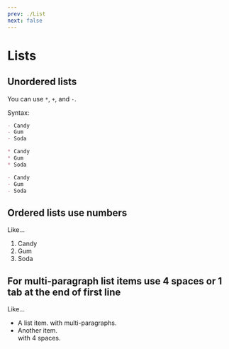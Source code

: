```yaml
---
prev: ./List
next: false
---
```


# Lists

## Unordered lists

You can use `*`, `+`, and `-`.

Syntax:

```markdown
- Candy
- Gum
- Soda

* Candy
* Gum
* Soda

- Candy
- Gum
- Soda
```

## Ordered lists use numbers

Like...

1. Candy
2. Gum
3. Soda

## For multi-paragraph list items use 4 spaces or 1 tab at the end of first line

Like...

- A list item. with multi-paragraphs.
- Another item.  
  with 4 spaces.
